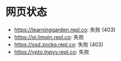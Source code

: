 # 网页状态
- https://learninggarden.repl.co: 失败 (403)
- https://qi.limqin.repl.co: 失败
- https://ssd.zockq.repl.co: 失败 (403)
- https://ypto.tnpyv.repl.co: 失败
